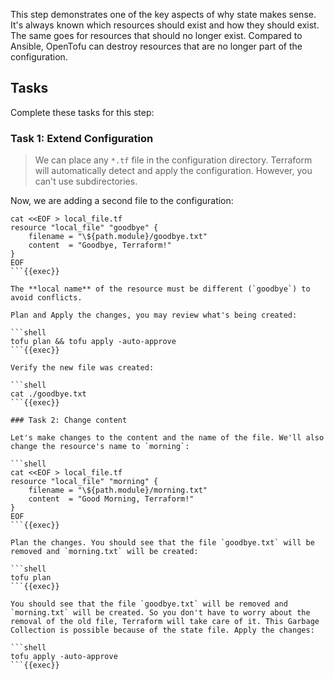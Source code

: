 This step demonstrates one of the key aspects of why state makes sense. It's always known which resources should exist and how they should exist. The same goes for resources that should no longer exist. Compared to Ansible, OpenTofu can destroy resources that are no longer part of the configuration.

## Tasks

Complete these tasks for this step:

### Task 1: Extend Configuration

> We can place any `*.tf` file in the configuration directory. Terraform will automatically detect and apply the configuration. However, you can't use subdirectories.

Now, we are adding a second file to the configuration:

```shell
cat <<EOF > local_file.tf
resource "local_file" "goodbye" {
    filename = "\${path.module}/goodbye.txt"
    content  = "Goodbye, Terraform!"
}
EOF
```{{exec}}

The **local name** of the resource must be different (`goodbye`) to avoid conflicts.

Plan and Apply the changes, you may review what's being created:

```shell
tofu plan && tofu apply -auto-approve
```{{exec}}

Verify the new file was created:

```shell
cat ./goodbye.txt
```{{exec}}

### Task 2: Change content

Let's make changes to the content and the name of the file. We'll also change the resource's name to `morning`:

```shell
cat <<EOF > local_file.tf
resource "local_file" "morning" {
    filename = "\${path.module}/morning.txt"
    content  = "Good Morning, Terraform!"
}
EOF
```{{exec}}

Plan the changes. You should see that the file `goodbye.txt` will be removed and `morning.txt` will be created:

```shell
tofu plan
```{{exec}}

You should see that the file `goodbye.txt` will be removed and `morning.txt` will be created. So you don't have to worry about the removal of the old file, Terraform will take care of it. This Garbage Collection is possible because of the state file. Apply the changes:

```shell
tofu apply -auto-approve
```{{exec}}
